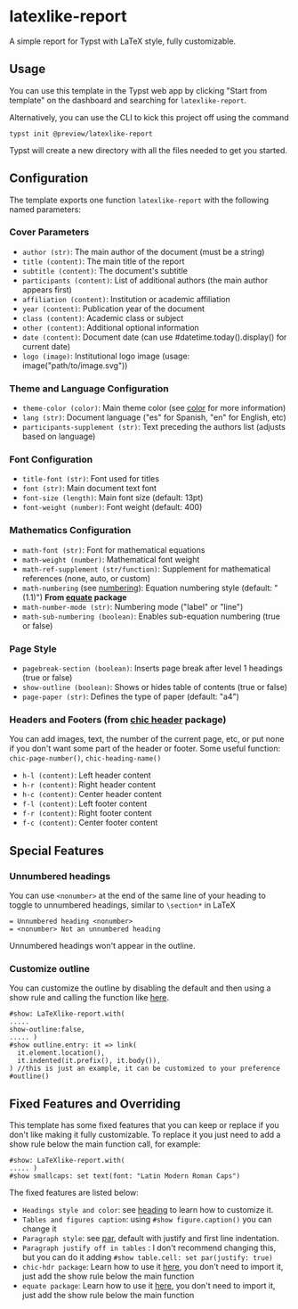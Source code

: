 # latexlike-report
A simple report for Typst with LaTeX style, fully customizable.

## Usage
You can use this template in the Typst web app by clicking "Start from template" on the dashboard and searching for `latexlike-report`.

Alternatively, you can use the CLI to kick this project off using the command

```shell
typst init @preview/latexlike-report
```

Typst will create a new directory with all the files needed to get you started.

## Configuration

The template exports one function `latexlike-report` with the following named parameters:

### Cover Parameters
- `author (str)`: The main author of the document (must be a string)
- `title (content)`: The main title of the report
- `subtitle (content)`: The document's subtitle
- `participants (content)`: List of additional authors (the main author appears first)
- `affiliation (content)`: Institution or academic affiliation
- `year (content)`: Publication year of the document
- `class (content)`: Academic class or subject
- `other (content)`: Additional optional information 
- `date (content)`: Document date (can use #datetime.today().display() for current date)
- `logo (image)`: Institutional logo image (usage: image("path/to/image.svg"))

### Theme and Language Configuration
- `theme-color (color)`: Main theme color (see [color](https://typst.app/docs/reference/visualize/color/) for more information)
- `lang (str)`: Document language ("es" for Spanish, "en" for English, etc)
- `participants-supplement (str)`: Text preceding the authors list (adjusts based on language)

### Font Configuration
- `title-font (str)`: Font used for titles
- `font (str)`: Main document text font
- `font-size (length)`: Main font size (default: 13pt)
- `font-weight (number)`: Font weight (default: 400)

### Mathematics Configuration
- `math-font (str)`: Font for mathematical equations
- `math-weight (number)`: Mathematical font weight
- `math-ref-supplement (str/function)`: Supplement for mathematical references (none, auto, or custom)
- `math-numbering` (see [numbering](https://typst.app/docs/reference/model/numbering/)): Equation numbering style (default: "(1.1)")
**From [equate](https://typst.app/universe/package/equate) package**
- `math-number-mode (str)`: Numbering mode ("label" or "line")
- `math-sub-numbering (boolean)`: Enables sub-equation numbering (true or false)

### Page Style
- `pagebreak-section (boolean)`: Inserts page break after level 1 headings (true or false)
- `show-outline (boolean)`: Shows or hides table of contents (true or false)
- `page-paper (str)`: Defines the type of paper (default: "a4")
### Headers and Footers (from [chic header](https://typst.app/universe/package/chic-hdr) package)
You can add images, text, the number of the current page, etc, or put none if you don't want some part of the header or footer.
Some useful function: `chic-page-number()`, `chic-heading-name()`
- `h-l (content)`: Left header content 
- `h-r (content)`: Right header content
- `h-c (content)`: Center header content 
- `f-l (content)`: Left footer content
- `f-r (content)`: Right footer content
- `f-c (content)`: Center footer content

## Special Features
### Unnumbered headings
You can use `<nonumber>` at the end of the same line of your heading to toggle to unnumbered headings, similar to `\section*` in LaTeX
```typst
= Unnumbered heading <nonumber>
= <nonumber> Not an unnumbered heading
```
Unnumbered headings won't appear in the outline.
### Customize outline
You can customize the outline by disabling the default and then using a show rule and calling the function like [here](https://typst.app/docs/reference/model/outline/).
```typst
#show: LaTeXlike-report.with(
.....
show-outline:false,
..... )
#show outline.entry: it => link(
  it.element.location(),
  it.indented(it.prefix(), it.body()),
) //this is just an example, it can be customized to your preference
#outline()
  ```

## Fixed Features and Overriding

This template has some fixed features that you can keep or replace if you don't like making it fully customizable. To replace it you just need to add a show rule below the main function call, for example:
```typst
#show: LaTeXlike-report.with(
..... )
#show smallcaps: set text(font: "Latin Modern Roman Caps")
  ```
The fixed features are listed below:
- `Headings style and color`: see [heading](https://typst.app/docs/reference/model/heading/) to learn how to customize it.
- `Tables and figures caption`: using `#show figure.caption()` you can change it
- `Paragraph style`: see [par](https://typst.app/docs/reference/model/par/), default with justify and first line indentation.
- `Paragraph justify off in tables` : I don't recommend changing this, but you can do it adding `#show table.cell: set par(justify: true)`
- `chic-hdr package`: Learn how to use it [here](https://typst.app/universe/package/chic-hdr), you don't need to import it, just add the show rule below the main function
- `equate package`: Learn how to use it [here](https://typst.app/universe/package/equate), you don't need to import it, just add the show rule below the main function

